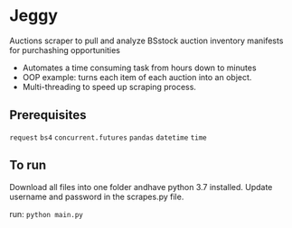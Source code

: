 # Jeggy
Auctions scraper to pull and analyze BSstock auction inventory manifests for purchashing opportunities

- Automates a time consuming task from hours down to minutes
- OOP example: turns each item of each auction into an object. 
- Multi-threading to speed up scraping process. 

## Prerequisites
`request`
`bs4`
`concurrent.futures`
`pandas`
`datetime`
`time`

## To run
Download all files into one folder andhave python 3.7 installed. Update username and password in the scrapes.py file. 

run:
`python main.py`
